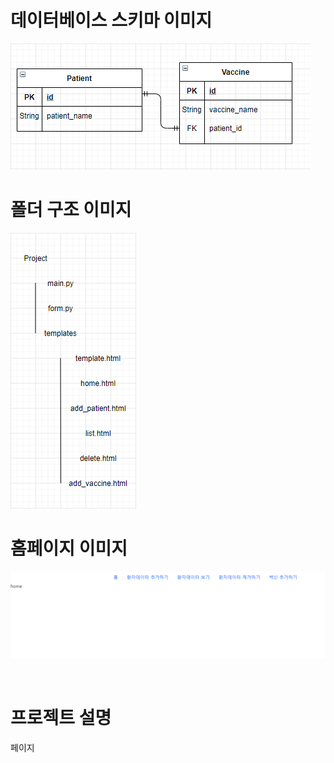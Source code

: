 # 데이터베이스 스키마 이미지
![스키마](https://github.com/kittypolly/easy_flask_CRUD_project-vaccine/blob/main/imgs/database_schema.png)

# 폴더 구조 이미지
![스키마](https://github.com/kittypolly/easy_flask_CRUD_project-vaccine/blob/main/imgs/folder_structure.png)

# 홈페이지 이미지
![스키마](https://github.com/kittypolly/easy_flask_CRUD_project-vaccine/blob/main/imgs/homepage.png)


</br>

# 프로젝트 설명

페이지 
